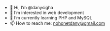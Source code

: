 - 👋 Hi, I’m @danysigha
- 👀 I’m interested in web development
- 🌱 I’m currently learning PHP and MySQL
- 📫 How to reach me: nohonetdany@gmail.com

<!---
- 🤝 I’m looking to collaborate on ...

danysigha/danysigha is a ✨ special ✨ repository because its `README.md` (this file) appears on your GitHub profile.
You can click the Preview link to take a look at your changes. 
--->
